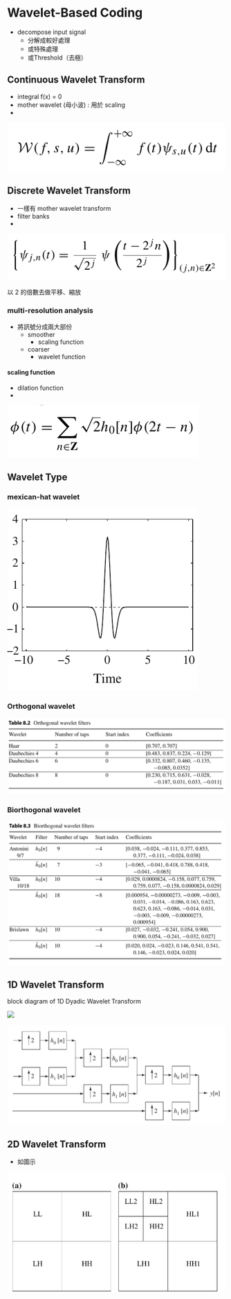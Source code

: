 # Wavelet-Based Coding

* decompose input signal
  * 分解成較好處理
  * 或特殊處理
  * 或Threshold（去極）

## Continuous Wavelet Transform

* integral  f\(x\)  = 0
* mother wavelet \(母小波\) : 用於 scaling
* 
![](../.gitbook/assets/image%20%2812%29.png)

## Discrete Wavelet Transform

* 一樣有 mother wavelet transform
* filter banks
* 
![](../.gitbook/assets/image%20%284%29.png)

以 2 的倍數去做平移、縮放

### multi-resolution analysis

* 將訊號分成兩大部份
  * smoother
    * scaling function
  * coarser
    * wavelet function

#### scaling function

* dilation function
* 
![](../.gitbook/assets/image.png)

## Wavelet Type

### mexican-hat wavelet

![](../.gitbook/assets/image%20%285%29.png)

### Orthogonal wavelet

![](../.gitbook/assets/image%20%288%29.png)

### Biorthogonal wavelet

![](../.gitbook/assets/image%20%2833%29.png)



## 1D Wavelet Transform

block diagram​ of 1D Dyadic Wavelet Transform

![](https://blobscdn.gitbook.com/v0/b/gitbook-28427.appspot.com/o/assets%2F-LAlAgwHSv5LZoYRtnBx%2F-LBtJtczoYtCQSuTsZIq%2F-LBtMMoE_OZAdsaRCsQn%2Fimage.png?alt=media&token=eec19862-0718-4833-8d04-2e7ae791b0d9)

![](../.gitbook/assets/image%20%2825%29.png)



## 2D Wavelet Transform

* 如圖示

![](../.gitbook/assets/image%20%2821%29.png)

